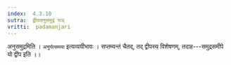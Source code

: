 ```yaml
---
index:  4.3.10
sutra:  द्वीपादनुसमुद्रं यञ्
vritti:  padamanjari
---
```


अनुसमुद्रमिति । `अनुर्यत्समया` इत्यव्ययीभावः । सप्तम्यन्तं चैतद्, तद् द्वीपस्य विशेषणम्, तदाह---समुद्रसमीपे यो द्वीप इति ।।
